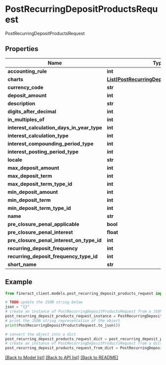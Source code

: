 # PostRecurringDepositProductsRequest

PostRecurringDepositProductsRequest

## Properties

Name | Type | Description | Notes
------------ | ------------- | ------------- | -------------
**accounting_rule** | **int** |  | [optional] 
**charts** | [**List[PostRecurringDepositProductsCharts]**](PostRecurringDepositProductsCharts.md) |  | [optional] 
**currency_code** | **str** |  | [optional] 
**deposit_amount** | **int** |  | [optional] 
**description** | **str** |  | [optional] 
**digits_after_decimal** | **int** |  | [optional] 
**in_multiples_of** | **int** |  | [optional] 
**interest_calculation_days_in_year_type** | **int** |  | [optional] 
**interest_calculation_type** | **int** |  | [optional] 
**interest_compounding_period_type** | **int** |  | [optional] 
**interest_posting_period_type** | **int** |  | [optional] 
**locale** | **str** |  | [optional] 
**max_deposit_amount** | **int** |  | [optional] 
**max_deposit_term** | **int** |  | [optional] 
**max_deposit_term_type_id** | **int** |  | [optional] 
**min_deposit_amount** | **int** |  | [optional] 
**min_deposit_term** | **int** |  | [optional] 
**min_deposit_term_type_id** | **int** |  | [optional] 
**name** | **str** |  | [optional] 
**pre_closure_penal_applicable** | **bool** |  | [optional] 
**pre_closure_penal_interest** | **float** |  | [optional] 
**pre_closure_penal_interest_on_type_id** | **int** |  | [optional] 
**recurring_deposit_frequency** | **int** |  | [optional] 
**recurring_deposit_frequency_type_id** | **int** |  | [optional] 
**short_name** | **str** |  | [optional] 

## Example

```python
from fineract_client.models.post_recurring_deposit_products_request import PostRecurringDepositProductsRequest

# TODO update the JSON string below
json = "{}"
# create an instance of PostRecurringDepositProductsRequest from a JSON string
post_recurring_deposit_products_request_instance = PostRecurringDepositProductsRequest.from_json(json)
# print the JSON string representation of the object
print(PostRecurringDepositProductsRequest.to_json())

# convert the object into a dict
post_recurring_deposit_products_request_dict = post_recurring_deposit_products_request_instance.to_dict()
# create an instance of PostRecurringDepositProductsRequest from a dict
post_recurring_deposit_products_request_from_dict = PostRecurringDepositProductsRequest.from_dict(post_recurring_deposit_products_request_dict)
```
[[Back to Model list]](../README.md#documentation-for-models) [[Back to API list]](../README.md#documentation-for-api-endpoints) [[Back to README]](../README.md)


